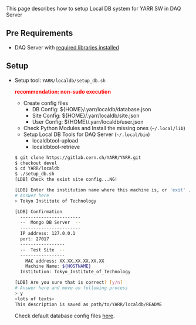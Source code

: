 This page describes how to setup Local DB system for YARR SW in DAQ Server

## Pre Requirements

- DAQ Server with [required libraries installed](https://github.com/jlab-hep/Yarr/wiki/Installation)

## Setup

* Setup tool: `YARR/localdb/setup_db.sh`

  <span style="color:red">__recommendation: non-sudo execution__</span>

  * Create config files
     * DB Config: ${HOME}/.yarr/localdb/database.json
     * Site Config: ${HOME}/.yarr/localdb/site.json
     * User Config: ${HOME}/.yarr/localdb/user.json
  * Check Python Modules and Install the missing ones (`~/.local/lib`)
  * Setup Local DB Tools for DAQ Server (`~/.local/bin`)
     * localdbtool-upload
     * localdbtool-retrieve
  
  ```bash   
  $ git clone https://gitlab.cern.ch/YARR/YARR.git
  $ checkout devel
  $ cd YARR/localdb
  $ ./setup_db.sh
  [LDB] Check the exist site config...NG!
  
  [LDB] Enter the institution name where this machine is, or 'exit' ... 
  # Answer here
  > Tokyo Institute of Technology
  
  [LDB] Confirmation
  	-----------------------
  	--  Mongo DB Server  --
  	-----------------------
  	IP address: 127.0.0.1
  	port: 27017
  	-----------------
  	--  Test Site  --
  	-----------------
      MAC address: XX.XX.XX.XX.XX.XX
      Machine Name: ${HOSTNAME}
  	Institution: Tokyo_Institute_of_Technology
  
  [LDB] Are you sure that is correct? [y/n]
  # Answer here and move on following process
  > y
  <lots of texts>
  This description is saved as path/to/YARR/localdb/README
  ```

  Check default database config files [here](https://github.com/jlab-hep/Yarr/wiki/database-config-file).
